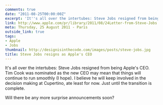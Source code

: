 ```yaml
---
comments: true
date: "2011-08-25T00:00:00Z"
excerpt: 'It''s all over the intertubes: Steve Jobs resigned from being Apple''s CEO. Tim Cook was nominated as the new CEO may mean that things will continue to run smoothly (I hope). <br /> I do believe he will keep involved in the decision making at Cupertino, ate least for now. Just until the transition is complete. <br /> Will there be any more surprise announcements soon?'
link: http://www.apple.com/pr/library/2011/08/24Letter-from-Steve-Jobs.html
meta: Thursday, 25 August 2011 - Paris
outside_link: true
tags:
- Apple
- Jobs
thumbnail: http://designisinthecode.com/images/posts/steve-jobs.jpg
title: Steve Jobs resigns as Apple's CEO
---
```

It's all over the intertubes: Steve Jobs resigned from being Apple's CEO. Tim Cook was nominated as the new CEO may mean that things will continue to run smoothly (I hope).
I believe he will keep involved in the decision making at Cupertino, ate least for now. Just until the transition is complete.

Will there be any more surprise announcements soon?
